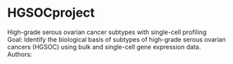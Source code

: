 # HGSOCproject
High-grade serous ovarian cancer subtypes with single-cell profiling  
Goal: Identify the biological basis of subtypes of high-grade serous ovarian cancers (HGSOC) using bulk and single-cell gene expression data.  
Authors:   
